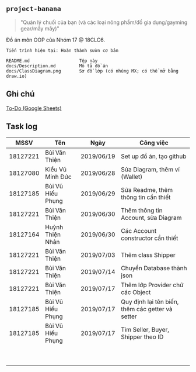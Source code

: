## `project-banana`

> "Quản lý chuối của bạn (và các loại nông phẩm/đồ gia dụng/gayming gear/mây mây)"

Đồ án môn OOP của Nhóm 17 @ 18CLC6.

```
Tiến trình hiện tại: Hoàn thành sườn cơ bản
```

```
README.md					Tệp này
docs/Description.md			Mô tả đồ án
docs/ClassDiagram.png		Sơ đồ lớp (có nhúng MX; có thể mở bằng draw.io)
```


## Ghi chú

[To-Do (Google Sheets)](https://docs.google.com/spreadsheets/d/1ps6jLDnElCc94wvYIQjcdB25bkt2ow5_3CcCukLnLMo/edit?usp=sharing)

## Task log

| MSSV     | Tên               | Ngày       | Công việc                                        |
| -------- | ----------------- | ---------- | ------------------------------------------------ |
| 18127221 | Bùi Văn Thiện     | 2019/06/19 | Set up đồ án, tạo github                         |
| 18127080 | Kiều Vũ Minh Đức  | 2019/06/28 | Sửa Diagram, thêm ví (Wallet)                    |
| 18127185 | Bùi Vũ Hiếu Phụng | 2019/06/29 | Sửa Readme, thêm thông tin cần thiết             |
| 18127221 | Bùi Văn Thiện     | 2019/06/30 | Thêm thông tin Account, sửa Diagram              |
| 18127164 | Huỳnh Thiện Nhân  | 2019/06/30 | Các Account constructor cần thiết                |
| 18127221 | Bùi Văn Thiện     | 2019/07/03 | Thêm class Shipper                               |
| 18127221 | Bùi Văn Thiện     | 2019/07/14 | Chuyển Database thành json                       |
| 18127221 | Bùi Văn Thiện     | 2019/07/17 | Thêm lớp Provider chứ các Object                 |
| 18127185 | Bùi Vũ Hiếu Phụng | 2019/07/17 | Quy định lại tên biến, thêm các getter và setter |
| 18127185 | Bùi Vũ Hiếu Phụng | 2019/07/17 | Tìm Seller, Buyer, Shipper theo ID               |
|          |                   |            |                                                  |
|          |                   |            |                                                  |
|          |                   |            |                                                  |
|          |                   |            |                                                  |
|          |                   |            |                                                  |
|          |                   |            |                                                  |
|          |                   |            |                                                  |
|          |                   |            |                                                  |
|          |                   |            |                                                  |

